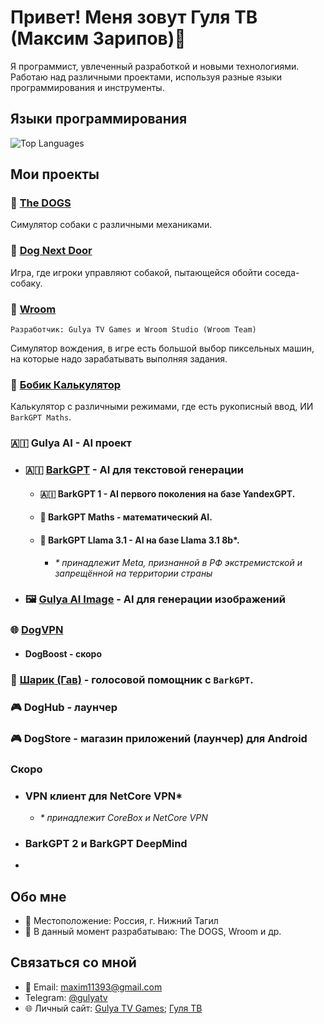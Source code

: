 # Привет! Меня зовут Гуля ТВ (Максим Зарипов)👋

Я программист, увлеченный разработкой и новыми технологиями. Работаю над различными проектами, используя разные языки программирования и инструменты.

## Языки программирования

![Top Languages](https://github-readme-stats.vercel.app/api/top-langs/?username=GulyaTV&layout=compact&hide=html&theme=dark)

## Мои проекты
### 🐶 [The DOGS](https://gulyatvgames.tilda.ws/thedogs)
Симулятор собаки с различными механиками.

### 🐶 [Dog Next Door](https://gulyatvgames.tilda.ws/hellodog)
Игра, где игроки управляют собакой, пытающейся обойти соседа-собаку.

### 🚗 [Wroom](https://gulyatvgames.tilda.ws/wroom)
```Разработчик: Gulya TV Games и Wroom Studio (Wroom Team)```
<p>Симулятор вождения, в игре есть большой выбор пиксельных машин, на которые надо зарабатывать выполняя задания.</p>

### 🔢 [Бобик Калькулятор](https://bobik.gulyatv.ru)
Калькулятор с различными режимами, где есть рукописный ввод, ИИ ```BarkGPT Maths```.

### 🇦🇮 Gulya AI - AI проект
- ### 🇦🇮 [BarkGPT](https://bark.gulyatv.ru) - AI для текстовой генерации
  - #### 🇦🇮 BarkGPT 1 - AI первого поколения на базе YandexGPT.
  - #### 🔢 BarkGPT Maths - математический AI.
  - #### 🦙 BarkGPT Llama 3.1 - AI на базе Llama 3.1 8b*.
    - <i>* принадлежит Meta, признанной в РФ экстремистской и запрещённой на территории страны</i>
- ### 🖼️ [Gulya AI Image](https://bark.gulyatv.ru/gulyaai-image) - AI для генерации изображений

### 🌐 [DogVPN](https://dogvpn.gulyatv.ru)
- #### DogBoost - скоро

### 🐶 [Шарик (Гав)](https://gulyatvgames.tilda.ws/woof) - голосовой помощник с ```BarkGPT```.

### 🎮 DogHub - лаунчер

### 🎮 DogStore - магазин приложений (лаунчер) для Android

### Скоро
- ### VPN клиент для NetCore VPN*
  - <i>* принадлежит CoreBox и NetCore VPN</i>
- ### BarkGPT 2 и BarkGPT DeepMind
- 

## Обо мне

- 📍 Местоположение: Россия, г. Нижний Тагил
- 💼 В данный момент разрабатываю: The DOGS, Wroom и др.

## Связаться со мной

- 📧 Email: [maxim11393@gmail.com](mailto:maxim11393@gmail.com)
- Telegram: [@gulyatv](https://t.me/gulyatv)
- 🌐 Личный сайт: [Gulya TV Games](https://gulyatvgames.tilda.ws); [Гуля ТВ](https://www.gulyatv.ru)
